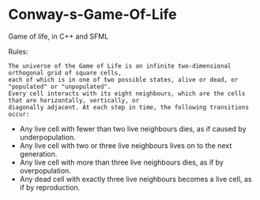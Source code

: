 # Conway-s-Game-Of-Life
Game of life, in C++ and SFML

Rules:

    The universe of the Game of Life is an infinite two-dimensional orthogonal grid of square cells, 
    each of which is in one of two possible states, alive or dead, or "populated" or "unpopulated". 
    Every cell interacts with its eight neighbours, which are the cells that are horizontally, vertically, or 
    diagonally adjacent. At each step in time, the following transitions occur:

 - Any live cell with fewer than two live neighbours dies, as if caused by underpopulation.
 - Any live cell with two or three live neighbours lives on to the next generation.
 - Any live cell with more than three live neighbours dies, as if by overpopulation.
 - Any dead cell with exactly three live neighbours becomes a live cell, as if by reproduction.
